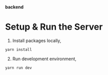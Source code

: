 #### backend
# Setup & Run the Server
1. Install packages locally,
```
yarn install
```
2. Run development environment,
```
yarn run dev
```

